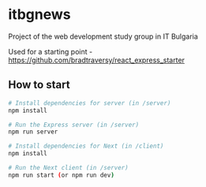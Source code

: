 # itbgnews
Project of the web development study group in IT Bulgaria

Used for a starting point - https://github.com/bradtraversy/react_express_starter

## How to start

```bash
# Install dependencies for server (in /server)
npm install

# Run the Express server (in /server)
npm run server

# Install dependencies for Next (in /client)
npm install

# Run the Next client (in /server)
npm run start (or npm run dev)
```
